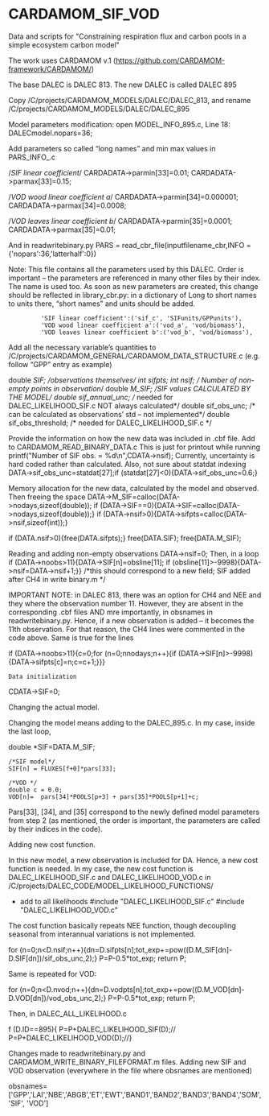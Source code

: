 # CARDAMOM_SIF_VOD
Data and scripts for "Constraining respiration flux and carbon pools in a simple ecosystem carbon model"


The work uses CARDAMOM v.1 (https://github.com/CARDAMOM-framework/CARDAMOM/)

The base DALEC is DALEC 813. The new DALEC is called DALEC 895

Copy /C/projects/CARDAMOM_MODELS/DALEC/DALEC_813, and rename /C/projects/CARDAMOM_MODELS/DALEC/DALEC_895

Model parameters modification:
open MODEL_INFO_895.c, Line 18: 
DALECmodel.nopars=36;

Add parameters so called “long names” and min max values in PARS_INFO_.c 

/*SIF linear coefficient*/
CARDADATA->parmin[33]=0.01; 
CARDADATA->parmax[33]=0.15; 

/*VOD wood linear coefficient a*/
CARDADATA->parmin[34]=0.000001; 
CARDADATA->parmax[34]=0.0008; 
    
/*VOD leaves linear coefficient b*/
CARDADATA->parmin[35]=0.0001; 
CARDADATA->parmax[35]=0.01; 

And in readwritebinary.py
  PARS = read_cbr_file(inputfilename_cbr,INFO = {'nopars':36,'latterhalf':0})


Note: This file contains all the parameters used by this DALEC. Order is important – the parameters are referenced in many other files by their index. The name is used too. As soon as new parameters are created, this change should be reflected in library_cbr.py: in a dictionary of Long to short names to units there, “short names” and units should be added. 

             'SIF linear coefficient':('sif_c', 'SIFunits/GPPunits'),
             'VOD wood linear coefficient a':('vod_a', 'vod/biomass'),
             'VOD leaves linear coefficient b':('vod_b', 'vod/biomass'),


Add all the necessary variable’s quantities to /C/projects/CARDAMOM_GENERAL/CARDAMOM_DATA_STRUCTURE.c (e.g. follow “GPP” entry as example)

double *SIF; /*observations themselves*/ 
int *sifpts;
int nsif; /* Number of non-empty points in observation*/
double *M_SIF; /*SIF values CALCULATED BY THE MODEL*/
double sif_annual_unc; /* needed for DALEC_LIKELIHOOD_SIF.c NOT always calculated*/
double sif_obs_unc; /* can be calculated as observations’ std  – not implemented*/
double sif_obs_threshold; /* needed for DALEC_LIKELIHOOD_SIF.c */


Provide the information on how the new data was included in .cbf file. Add to CARDAMOM_READ_BINARY_DATA.c
	This is just for printout while running
printf("Number of SIF obs. = %d\n",CDATA->nsif);
	Currently, uncertainty is hard coded rather than calculated. Also, not sure about statdat indexing
DATA->sif_obs_unc=statdat[27];if (statdat[27]<0){DATA->sif_obs_unc=0.6;}

Memory allocation for the new data, calculated by the model and observed. Then freeing the space 
DATA->M_SIF=calloc(DATA->nodays,sizeof(double));
if (DATA->SIF==0){DATA->SIF=calloc(DATA->nodays,sizeof(double));}
if (DATA->nsif>0){DATA->sifpts=calloc(DATA->nsif,sizeof(int));} 

if (DATA.nsif>0){free(DATA.sifpts);} 
free(DATA.SIF);
free(DATA.M_SIF);


Reading and adding non-empty observations
DATA->nsif=0;
Then, in a loop
if (DATA->noobs>11){DATA->SIF[n]=obsline[11];
      	if (obsline[11]>-9998){DATA->nsif=DATA->nsif+1;}}   /*this should correspond to a new field; SIF added after CH4 in write binary.m */

IMPORTANT NOTE: in DALEC 813, there was an option for CH4 and NEE and they where the observation number 11. However, they are absent in the corresponding .cbf files AND mre importantly, in obsnames in readwritebinary.py. Hence, if a new observation is added – it becomes the 11th observation. For that reason, the CH4 lines were commented in the code above. Same is true for the lines 

if (DATA->noobs>11){c=0;for (n=0;n<DATA->nodays;n++){if (DATA->SIF[n]>-9998){DATA->sifpts[c]=n;c=c+1;}}} 

	Data initialization 
CDATA->SIF=0; 

Changing the actual model.

Changing the model means adding to the DALEC_895.c.  In my case, inside the last loop,

double *SIF=DATA.M_SIF;


    /*SIF model*/
    SIF[n] = FLUXES[f+0]*pars[33];

	/*VOD */
	double c = 0.0;
	VOD[n]=  pars[34]*POOLS[p+3] + pars[35]*POOLS[p+1]+c;

Pars[33], [34], and [35] correspond to the newly defined model parameters from step 2 (as mentioned, the order is important, the parameters are called by their indices in the code). 


Adding new cost function. 

In this new model, a new observation is included for DA. Hence, a new cost function is needed. In my case, the new cost function is DALEC_LIKELIHOOD_SIF.c and DALEC_LIKELIHOOD_VOD.c  in /C/projects/DALEC_CODE/MODEL_LIKELIHOOD_FUNCTIONS/
+ add to all likelihoods
#include "DALEC_LIKELIHOOD_SIF.c"
#include "DALEC_LIKELIHOOD_VOD.c"

The cost function basically repeats NEE function, though decoupling seasonal from interannual variations is not implemented. 

for (n=0;n<D.nsif;n++){dn=D.sifpts[n];tot_exp+=pow((D.M_SIF[dn]-D.SIF[dn])/sif_obs_unc,2);}
P=P-0.5*tot_exp;
return P;

Same is repeated for VOD: 

for (n=0;n<D.nvod;n++){dn=D.vodpts[n];tot_exp+=pow((D.M_VOD[dn]-D.VOD[dn])/vod_obs_unc,2);}
P=P-0.5*tot_exp;
return P;

Then, in DALEC_ALL_LIKELIHOOD.c

f (D.ID==895){
	P=P+DALEC_LIKELIHOOD_SIF(D);//
	P=P+DALEC_LIKELIHOOD_VOD(D);//}


Changes made to readwritebinary.py and CARDAMOM_WRITE_BINARY_FILEFORMAT.m files. 
Adding new SIF and VOD observation (everywhere in the file where obsnames are mentioned)

obsnames=['GPP','LAI','NBE','ABGB','ET','EWT','BAND1','BAND2','BAND3','BAND4','SOM', 'SIF', 'VOD']   

